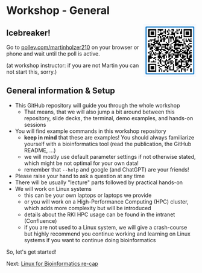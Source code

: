 # Workshop - General

<a href="https://pollev.com/martinholzer210"><img align="right" width="140" height="140" src="../src/pollev.png"></a>

## Icebreaker!

Go to [pollev.com/martinholzer210](https://pollev.com/martinholzer210) on your browser or phone and wait until the poll is active.

(at workshop instructor: if you are not Martin you can not start this, sorry.)

## General information & Setup

* This GitHub repository will guide you through the whole workshop
    * That means, that we will also jump a bit around between this repository, slide decks, the terminal, demo examples, and hands-on sessions
* You will find example commands in this workshop repository
    * **keep in mind** that these are examples! You should always familiarize yourself with a bioinformatics tool (read the publication, the GitHub README, ...)
    * we will mostly use default parameter settings if not otherwise stated, which might be not optimal for your own data!
    * remember that `--help` and google (and ChatGPT) are your friends! 
* Please raise your hand to ask a question at any time
* There will be usually "lecture" parts followed by practical hands-on 
* We will work on Linux systems
    * this can be your own laptops or laptops we provide
    * or you will work on a High-Performance Computing (HPC) cluster, which adds more complexity but will be introduced
    * details about the RKI HPC usage can be found in the intranet (Confluence)
    * if you are not used to a Linux system, we will give a crash-course but highly recommend you continue working and learning on Linux systems if you want to continue doing bioinformatics

So, let's get started!

Next: [Linux for Bioinformatics re-cap](linux.md)